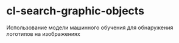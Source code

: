 # cl-search-graphic-objects
Использование модели машинного обучения для обнаружения логотипов на изображениях
